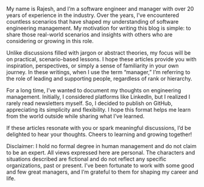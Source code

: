 My name is Rajesh, and I’m a software engineer and manager with over 20 years of experience in the industry. Over the years, I’ve encountered countless scenarios that have shaped my understanding of software engineering management. My motivation for writing this blog is simple: to share those real-world scenarios and insights with others who are considering or growing in this role.

Unlike discussions filled with jargon or abstract theories, my focus will be on practical, scenario-based lessons. I hope these articles provide you with inspiration, perspectives, or simply a sense of familiarity in your own journey. In these writings, when I use the term “manager,” I’m referring to the role of leading and supporting people, regardless of rank or hierarchy.

For a long time, I’ve wanted to document my thoughts on engineering management. Initially, I considered platforms like LinkedIn, but I realized I rarely read newsletters myself. So, I decided to publish on GitHub, appreciating its simplicity and flexibility. I hope this format helps me learn from the world outside while sharing what I’ve learned.

If these articles resonate with you or spark meaningful discussions, I’d be delighted to hear your thoughts. Cheers to learning and growing together!

Disclaimer:
I hold no formal degree in human management and do not claim to be an expert. All views expressed here are personal. The characters and situations described are fictional and do not reflect any specific organizations, past or present. I’ve been fortunate to work with some good and few great managers, and I’m grateful to them for shaping my career and life.